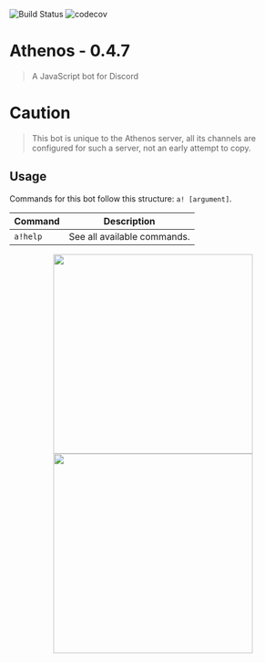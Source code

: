 ![Build Status](https://travis-ci.org/Snuffinho/athenos708119159.svg?branch=develop)
![codecov](https://codecov.io/gh/Snuffinho/athenos708119159/branch/develop/graph/badge.svg)

# Athenos - 0.4.7
> A JavaScript bot for Discord

# Caution

> This bot is unique to the Athenos server, all its channels are configured for such a server, not an early attempt to copy.


## Usage

Commands for this bot follow this structure: `a! [argument]`.

| Command | Description
|---------|-------------|
| `a!help` | See all available commands. |

<p align="center">
  <img src="https://i.imgur.com/4JaNmFp.png" width="350"/>
  <img src="https://i.imgur.com/4JaNmFp.png" width="350"/>
</p>
